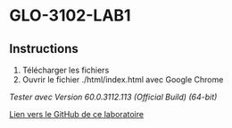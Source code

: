 # GLO-3102-LAB1

## Instructions
1. Télécharger les fichiers
2. Ouvrir le fichier ./html/index.html avec Google Chrome

_Tester avec Version 60.0.3112.113 (Official Build) (64-bit)_

[Lien vers le GitHub de ce laboratoire](https://github.com/LordCatzorz/GLO-3102-LAB1)
